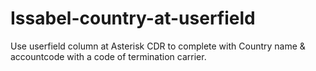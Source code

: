 # Issabel-country-at-userfield
Use userfield column at Asterisk CDR to complete with Country name  &amp; accountcode with a code of termination carrier.
